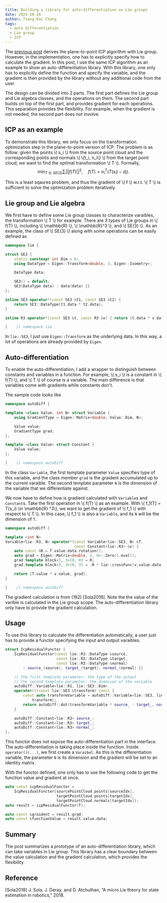```yaml
---
title: Building a library for auto-differentiation on Lie groups
date: 2025-10-26
author: Tsang-Kai Chang
tags:
  - auto differentiation
  - Lie group
  - ICP
---
```


The [previous post](./icp-point-to-plane.md) derives the plane-to-point
ICP algorithm with Lie group. However, in the implementation, one has to explicitly
specify how to calculate the gradient. In this post, I use the same ICP algorithm
as an example to show an auto-differentiation library. With this library,
one only has to explicitly define the function and specify the variable, and the gradient is then provided by
the library without any additional code from the user.

<!--more-->

The design can be divided into 2 parts. The first part defines the Lie group and
Lie algebra classes, and the operations on them. The second part builds on top
of the first part, and provides gradient for each operations. This separation
provides the flexibility. For example, when the gradient is not needed, the
second part does not involve.

## ICP as an example

To demonstrate this library, we only focus on the transformation optimization step in the plane-to-point version of ICP.
The problem is as follow: given the points \\( s_i \\) from the source point cloud and the corresponding points and normals \\( \\{t_i, n_i\\} \\)
from the target point cloud, we want to find the optimal transformation \\( T \\). Formally,
$$
\min_{T \in SE(3)}
\sum_{i}|| f(T) ||^2, \quad f(T) = n_i^{\mathsf{T}} \left(T(s_i) - d_i \right).
$$

This is a least sqaures problem, and thus the gradient of \\( f \\) w.r.t. \\( T \\) is sufficient to solve the optimization problem iteratively.

## Lie group and Lie algebra

We first have to define some Lie group classes to characterize varaibles, the transformation \\( T \\) for example.
There are 3 types of Lie groups in \\( f(T) \\), including \\( \mathbb{R} \\), \\( \mathbb{R}^3 \\), and \\( SE(3) \\).
As an example, the class of \\( SE(3) \\) along with some operations can be easily defined as

```cpp
namespace lie {

struct SE3 {
    static constexpr int Dim = 6;
    using DataType = Eigen::Transform<double, 3, Eigen::Isometry>;

    DataType data;

    SE3() = default;
    SE3(DataType data) : data(data) {}
};

inline SE3 operator*(const SE3 &t1, const SE3 &t2) {
    return SE3::DataType{t1.data * t2.data};
}

inline R3 operator*(const SE3 &t, const R3 &v) { return {t.data * v.data}; }

}    // namespace lie
```

In `lie::SE3`, I just use `Eigen::Transform` as the underlying data.
In this way, a lot of operations are already provided by `Eigen`.

## Auto-differentiation

To enable the auto-differentiation, I add a wrapper to distinguish between constants and variables in a function.
For example, \\( s_i \\) is a constant in \\( f(T) \\), and \\( T \\) of course is a variable. The main difference is that
variables come with gradients while constants don't.

The sample code looks like

```cpp
namespace autoDiff {

template <class Value, int N> struct Variable {
    using GradientType = Eigen::Matrix<double, Value::Dim, N>;

    Value value;
    GradientType grad;
};

template <class Value> struct Constant {
    Value value;
};

}    // namespace autoDiff
```

In the class `Variable`, the first template parameter `Value` specifies type of this variable, and the class
member `grad` is the graident accumulated up to the current varaible. The
second template parameter `N` is the dimension of the variable that we differentiate against.

We now have to define how is gradient calculated with `Variable`s and `Constant`s.
Take the first operation in \\( f(T) \\) as an example. With \\( f_1(T) = T(s_i) \in \mathbb{R} ^3\\), we
want to get the gradient of \\( f_1 \\) with respect to \\( T \\). In this case, \\( f_1 \\) is also a
`Variable`, and its `N` will be the dimension of `T`.

```cpp
namespace autoDiff {

template <int N>
Variable<lie::R3, N> operator*(const Variable<lie::SE3, N> &T,
                               const Constant<lie::R3> &v) {
    auto const &R = T.value.data.rotation();
    auto grad = Eigen::Matrix<double, 3, 6>::Zero().eval();
    grad.template block<3, 3>(0, 0) = R;
    grad.template block<3, 3>(0, 3) = -R * lie::crossFunc(v.value.data);

    return {T.value * v.value, grad};
}

}    // namespace autoDiff
```

The gradient calculation is from (182) [Sola2018]. Note the the value of the varible is calculated in the Lie group scope.
The auto-differentiation library only have to provide the gradient calculation.

## Usage

To use this library to calculate the differentiation automatically, a user just has to
provide a functor specifying the input and output varaibles.

``` cpp
struct IcpResidualFunctor {
    IcpResidualFunctor(const lie::R3::DataType &source,
                       const lie::R3::DataType &target,
                       const lie::R3::DataType &normal)
        : source_(source), target_(target), normal_(normal) {}

    // the first template parameter: the type of the output
    // the second template parameter: the dimesion of the variable
    autoDiff::Variable<lie::R1, lie::SE3::Dim>
    operator()(const lie::SE3 &transform) const {
        const auto transformVariable = autoDiff::Variable<lie::SE3, lie::SE3::Dim>(
            transform);
        return autoDiff::dot(transformVariable * source_ - target_, normal_);
    }

    autoDiff::Constant<lie::R3> source_;
    autoDiff::Constant<lie::R3> target_;
    autoDiff::Constant<lie::R3> normal_;
};
```

This functor does not expose the auto-differentiation part in the interface.
The auto-differentiation is taking place inside the function.
Inside `operator()(...)`, we first create a `Varaibel`. As this is the differentiation
variable, the parameter `N` is its dimension and the gradient will be set to an
identity matrix.

With the functor defined, one only has to use the following code
to get the function value and gradient at once.

``` cpp
auto const icpResidualFunctor =
    IcpResidualFunctor{sourcePointCloud.points[sourceIdx],
                       targetPointCloud.points[targetIdx],
                       targetPointCloud.normals[targetIdx]};
auto result = icpResidualFunctor(T);

auto const &graident = result.grad;
auto const &functionValue = result.value.data;
```

## Summary

The post summarizes a prototype of an auto-differentiation library, which can take variables
in Lie group. This library has a clear boundary between the value calculation and the gradient
calculation, which provides the flexibility.

## Reference

[Sola2018] J. Sola, J. Deray, and D. Atchuthan, “A micro Lie theory for state
estimation in robotics,” 2018.

